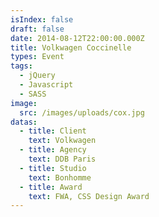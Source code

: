 ```yaml
---
isIndex: false
draft: false
date: 2014-08-12T22:00:00.000Z
title: Volkwagen Coccinelle
types: Event
tags:
  - jQuery
  - Javascript
  - SASS
image:
  src: /images/uploads/cox.jpg
datas:
  - title: Client
    text: Volkwagen
  - title: Agency
    text: DDB Paris
  - title: Studio
    text: Bonhomme
  - title: Award
    text: FWA, CSS Design Award
---
```

